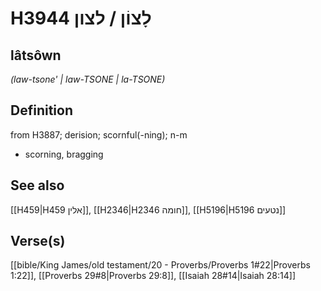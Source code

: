 # H3944 לָצוֹן / לצון

## lâtsôwn

_(law-tsone' | law-TSONE | la-TSONE)_

## Definition

from H3887; derision; scornful(-ning); n-m

- scorning, bragging

## See also

[[H459|H459 אלין]], [[H2346|H2346 חומה]], [[H5196|H5196 נטעים]]

## Verse(s)

[[bible/King James/old testament/20 - Proverbs/Proverbs 1#22|Proverbs 1:22]], [[Proverbs 29#8|Proverbs 29:8]], [[Isaiah 28#14|Isaiah 28:14]]